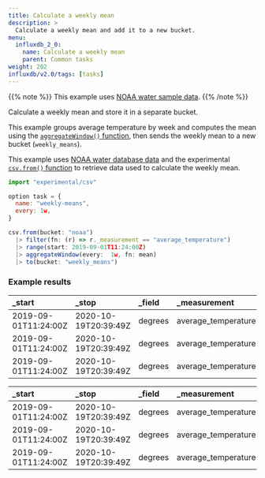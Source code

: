 ```yaml
---
title: Calculate a weekly mean
description: >
  Calculate a weekly mean and add it to a new bucket.
menu:
  influxdb_2_0:
    name: Calculate a weekly mean
    parent: Common tasks
weight: 202
influxdb/v2.0/tags: [tasks]
---
```


{{% note %}}
This example uses [NOAA water sample data](/influxdb/v2.0/reference/sample-data/#noaa-water-sample-data).
{{% /note %}}

Calculate a weekly mean and store it in a separate bucket.

This example groups average temperature by week and computes the mean using the [`aggregateWindow()` function](/influxdb/v2.0/reference/flux/stdlib/built-in/transformations/aggregates/aggregatewindow/), then sends the weekly mean to a new bucket (`weekly_means`).

This example uses [NOAA water database data](https://influx-testdata.s3.amazonaws.com/noaa.csv) and the experimental [`csv.from()` function](/influxdb/v2.0/reference/flux/stdlib/experimental/csv/from/) to retrieve data used to calculate the weekly mean.

```js
import "experimental/csv"

option task = {
  name: "weekly-means",
  every: 1w,
}

csv.from(bucket: "noaa")
  |> filter(fn: (r) => r._measurement == "average_temperature")
  |> range(start: 2019-09-01T11:24:00Z)
  |> aggregateWindow(every:  1w, fn: mean)
  |> to(bucket: "weekly_means")
```
### Example results

| _start               | _stop                | _field  | _measurement        | location     | _value            | _time                |
|:------               |:-----                |:------  |:------------        |:--------     | ------:           |:-----                |
| 2019-09-01T11:24:00Z | 2020-10-19T20:39:49Z | degrees | average_temperature | coyote_creek | 80.31005917159763 | 2019-09-05T00:00:00Z |
| 2019-09-01T11:24:00Z | 2020-10-19T20:39:49Z | degrees | average_temperature | coyote_creek | 79.8422619047619  | 2019-09-12T00:00:00Z |
| 2019-09-01T11:24:00Z | 2020-10-19T20:39:49Z | degrees | average_temperature | coyote_creek | 79.82710622710623 | 2019-09-19T00:00:00Z |

| _start               | _stop                | _field  | _measurement        | location     | _value            | _time                |
|:------               |:-----                |:------  |:------------        |:--------     | ------:           |:-----                |
| 2019-09-01T11:24:00Z | 2020-10-19T20:39:49Z | degrees | average_temperature | santa_monica | 80.19952494061758 | 2019-09-05T00:00:00Z |
| 2019-09-01T11:24:00Z | 2020-10-19T20:39:49Z | degrees | average_temperature | santa_monica | 80.01964285714286 | 2019-09-12T00:00:00Z |
| 2019-09-01T11:24:00Z | 2020-10-19T20:39:49Z | degrees | average_temperature | santa_monica | 80.20451
